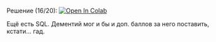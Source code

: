 Решение (16/20): [![Open In Colab](https://colab.research.google.com/assets/colab-badge.svg)](https://colab.research.google.com/github/K3143-ITMO/exam-summer-42-43/blob/master/nisfornan/exam_summer.ipynb)

Ещё есть SQL. Дементий мог и бы и доп. баллов за него поставить, кстати... гад.